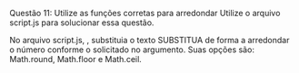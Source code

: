 Questão 11: Utilize as funções corretas para arredondar
Utilize o arquivo script.js para solucionar essa questão.

No arquivo script.js, , substituia o texto SUBSTITUA de forma a arredondar o número conforme o solicitado no argumento. Suas opções são: Math.round, Math.floor e Math.ceil.